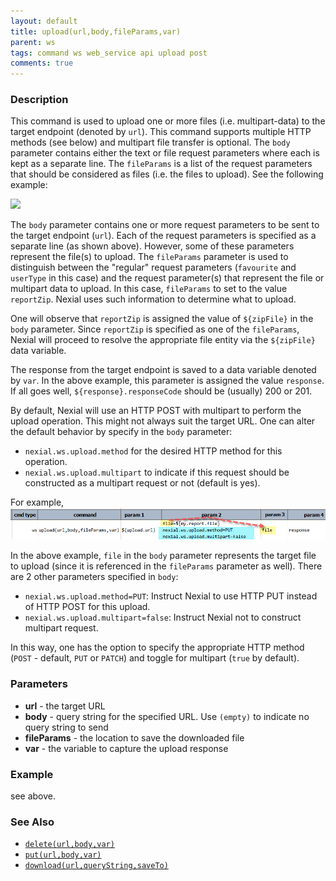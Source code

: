 ```yaml
---
layout: default
title: upload(url,body,fileParams,var)
parent: ws
tags: command ws web_service api upload post
comments: true
---
```



### Description
This command is used to upload one or more files (i.e. multipart-data) to the target endpoint (denoted by `url`). This
command supports multiple HTTP methods (see below) and multipart file transfer is optional. The `body` parameter 
contains either the text or file request parameters where each is kept as a separate line. The `fileParams` is a list 
of the request parameters that should be considered as files (i.e. the files to upload). See the following example:

![](image/upload_01.png)

The `body` parameter contains one or more request parameters to be sent to the target endpoint (`url`). Each of the 
request parameters is specified as a separate line (as shown above). However, some of these parameters represent the 
file(s) to upload. The `fileParams` parameter is used to distinguish between the "regular" request parameters 
(`favourite` and `userType` in this case) and the request parameter(s) that represent the file or multipart data to 
upload. In this case, `fileParams` to set to the value `reportZip`. Nexial uses such information to determine what to 
upload. 

One will observe that `reportZip` is assigned the value of `${zipFile}` in the `body` parameter. Since `reportZip` is
specified as one of the `fileParams`, Nexial will proceed to resolve the appropriate file entity via the `${zipFile}` 
data variable.

The response from the target endpoint is saved to a data variable denoted by `var`. In the above example, this parameter
is assigned the value `response`. If all goes well, `${response}.responseCode` should be (usually) 200 or 201.

By default, Nexial will use an HTTP POST with multipart to perform the upload operation. This might not always suit the
target URL. One can alter the default behavior by specify in the `body` parameter:
- `nexial.ws.upload.method` for the desired HTTP method for this operation.
- `nexial.ws.upload.multipart` to indicate if this request should be constructed as a multipart request or not (default 
  is yes).

For example,
![](image/upload_02.png)

In the above example, `file` in the `body` parameter represents the target file to upload (since it is referenced in the
`fileParams` parameter as well). There are 2 other parameters specified in `body`:
- `nexial.ws.upload.method=PUT`: Instruct Nexial to use HTTP PUT instead of HTTP POST for this upload.
- `nexial.ws.upload.multipart=false`: Instruct Nexial not to construct multipart request.

In this way, one has the option to specify the appropriate HTTP method (`POST` - default, `PUT` or `PATCH`) and toggle
for multipart (`true` by default).


### Parameters
- **url** - the target URL
- **body** - query string for the specified URL.  Use `(empty)` to indicate no query string to send
- **fileParams** - the location to save the downloaded file
- **var** - the variable to capture the upload response


### Example
see above.


### See Also
- [`delete(url,body,var)`](delete(url,body,var))
- [`put(url,body,var)`](put(url,body,var))
- [`download(url,queryString,saveTo)`](download(url,queryString,saveTo))

